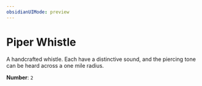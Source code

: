 ```yaml
---
obsidianUIMode: preview
---
```

# Piper Whistle

A handcrafted whistle. Each have a distinctive sound, and the piercing tone can be heard across a one mile radius.

**Number**: `2`